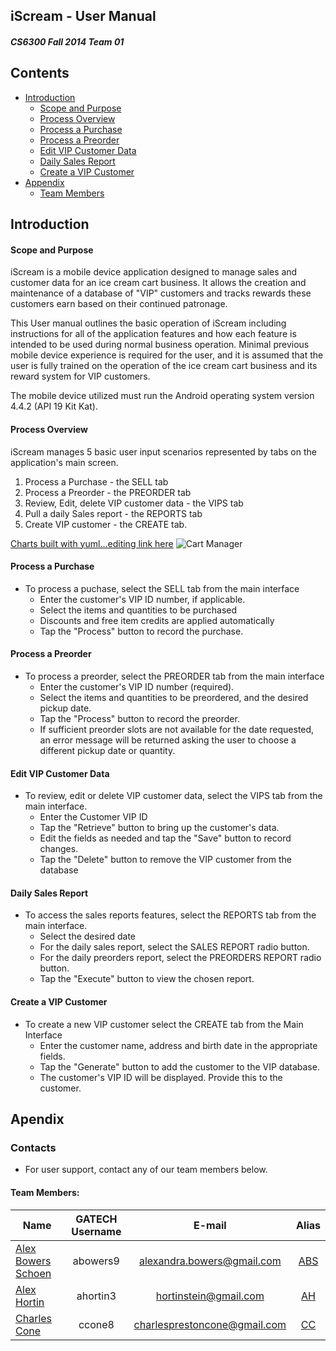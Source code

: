 ## **iScream - User Manual** 
##### CS6300 Fall 2014 Team 01
Contents
-----------------

- [Introduction](#introduction)
  - [Scope and Purpose](#scope-and-purpose)
  - [Process Overview](#process-overview)
  - [Process a Purchase](#process-a-purchase)
  - [Process a Preorder](#process-a-preorder)
  - [Edit VIP Customer Data](#edit-vip-customer-data)
  - [Daily Sales Report](#daily-sales-report)
  - [Create a VIP Customer](#create-a-vip-customer)
- [Appendix](#appendix)
  - [Team Members](#team-members)



## Introduction

#### Scope and Purpose

iScream is a mobile device application designed to manage sales and customer data for an ice cream cart business.  It allows the creation and maintenance of a database of "VIP" customers and tracks rewards these customers earn based on their continued patronage. 

This User manual outlines the basic operation of iScream including instructions for all of the application features and how each feature is intended to be used during normal business operation. Minimal previous mobile device experience is required for the user, and it is assumed that the user is fully trained on the operation of the ice cream cart business and its reward system for VIP customers.  

The mobile device utilized must run the Android operating system version 4.4.2 (API 19 Kit Kat).


#### Process Overview

iScream manages 5 basic user input scenarios represented by tabs on the application's main screen. 

1.	Process a Purchase - the SELL tab
2.	Process a Preorder - the PREORDER tab
3.	Review, Edit, delete VIP customer data - the VIPS tab
4.	Pull a daily Sales report - the REPORTS tab
5.	Create VIP customer - the CREATE tab.

[Charts built with yuml...editing link here](http://yuml.me/edit/5b927c22)
![Cart Manager](http://yuml.me/5b927c22)

#### Process a Purchase

- To process a puchase, select the SELL tab from the main interface
  - Enter the customer's VIP ID number, if applicable.
  - Select the items and quantities to be purchased
  - Discounts and free item credits are applied automatically
  - Tap the "Process" button to record the purchase.    

#### Process a Preorder

- To process a preorder, select the PREORDER tab from the main interface
  - Enter the customer's VIP ID number (required).
  - Select the items and quantities to be preordered, and the desired pickup date.
  - Tap the "Process" button to record the preorder.
  - If sufficient preorder slots are not available for the date requested, an error message will be returned asking the user to choose a different pickup date or quantity.
 
#### Edit VIP Customer Data

- To review, edit or delete VIP customer data, select the VIPS tab from the main interface.  
	- Enter the Customer VIP ID
	- Tap the "Retrieve" button to bring up the customer's data.
	- Edit the fields as needed and tap the "Save" button to record changes.
	- Tap the "Delete" button to remove the VIP customer from the database

#### Daily Sales Report

- To access the sales reports features, select the REPORTS tab from the main interface.
	- Select the desired date
	- For the daily sales report, select the SALES REPORT radio button.
	- For the daily preorders report, select the PREORDERS REPORT radio button.
	- Tap the "Execute" button to view the chosen report. 


#### Create a VIP Customer

- To create a new VIP customer select the CREATE tab from the Main Interface
	- Enter the customer name, address and birth date in the appropriate fields.
	- Tap the "Generate" button to add the customer to the VIP database.  
	- The customer's VIP ID will be displayed.  Provide this to the customer.




## Apendix
### Contacts
- For user support, contact any of our team members below.
 
#### Team Members:

| Name  				| GATECH Username		| E-mail						| Alias |
| --------------------- |:---------------------:|:-----------------------------:|:-----:| 
| [Alex Bowers Schoen](http://github.com/bowersaa )  	| abowers9				| alexandra.bowers@gmail.com 	| [ABS](http://github.com/bowersaa )   |
| [Alex Hortin](http://github.com/hortinstein) 	 		| ahortin3				| hortinstein@gmail.com  		| [AH](http://github.com/hortinstein )    |
| [Charles Cone](http://github.com/ccone8)  	 		| ccone8		        | charlesprestoncone@gmail.com  | [CC](http://github.com/ccone8 )    |